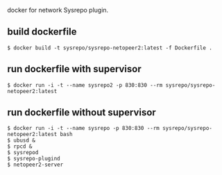 docker for network Sysrepo plugin.

## build dockerfile

```
$ docker build -t sysrepo/sysrepo-netopeer2:latest -f Dockerfile .
```

## run dockerfile with supervisor

```
$ docker run -i -t --name sysrepo2 -p 830:830 --rm sysrepo/sysrepo-netopeer2:latest
```

## run dockerfile without supervisor

```
$ docker run -i -t --name sysrepo -p 830:830 --rm sysrepo/sysrepo-netopeer2:latest bash
$ ubusd &
$ rpcd &
$ sysrepod
$ sysrepo-plugind
$ netopeer2-server
```
